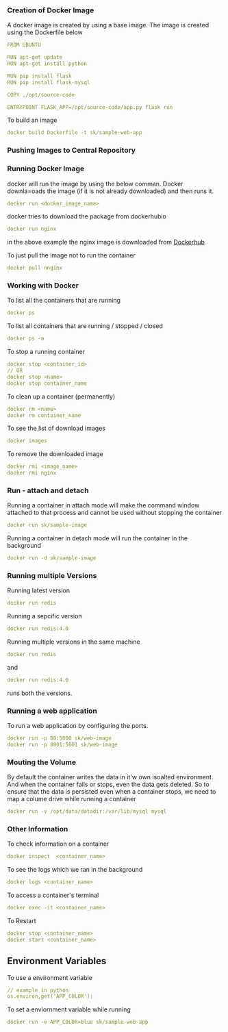 ### Creation of Docker Image
A docker image is created by using a base image. 
The image is created using the Dockerfile below
```yaml
FROM UBUNTU

RUN apt-get update
RUN apt-get install python

RUN pip install flask
RUN pip install flask-mysql

COPY ./opt/source-code

ENTRYPOINT FLASK_APP=/opt/source-code/app.py flask run
```

To build an image
```yaml
docker build Dockerfile -t sk/sample-web-app
```

### Pushing Images to Central Repository

### Running Docker Image
docker will run the image by using the below comman. Docker downla=oads the image (if it is not already downloaded) and then runs it.
```yaml
docker run <docker_image_name> 
```

docker tries to download the package from dockerhubio
``` yaml
docker run nginx 
```
in the above example the nginx image is downloaded from [Dockerhub](https://hub.docker.com/_/nginx)  

To just pull the image not to run the container
```yaml
docker pull nnginx 
```

### Working with Docker
To list all the containers that are running
```yaml 
docker ps 
```

To list all containers that are running / stopped / closed
```yaml 
docker ps -a 
```

To stop a running container
```yaml
docker stop <container_id>
// OR
docker stop <name>
docker stop container_name
```

To clean up a container (permanently)
```yaml
docker rm <name>
docker rm container_name
```

To see the list of download images
```yaml 
docker images 
```

To remove the downloaded image
```yaml
docker rmi <image_name>
docker rmi nginx
```

### Run - attach and detach
Running a container in attach mode will make the command window attached to that process and cannot be used without stopping the container
```yaml 
docker run sk/sample-image 
```

Running a container in detach mode will run the container in the background
```yaml
docker run -d sk/sample-image
```

### Running multiple Versions
Running latest version
```yaml
docker run redis 
```

Running a sepcific version
```yaml 
docker run redis:4.0 
```

Running multiple versions in the same machine
```yaml 
docker run redis 
``` 
and
```yaml 
docker run redis:4.0 
```
runs both the versions.

### Running a web application
To run a web application by configuring the ports.
``` yaml
docker run -p 80:5000 sk/web-image 
docker run -p 8001:5001 sk/web-image 
```

### Mouting the Volume
By default the container writes the data in it'w own isoalted environment. And when the container fails or stops, even the data gets deleted.
So to ensure that the data is persisted even when a container stops, we need to map a colume drive while running a container
```yaml
docker run -v /opt/data/datadir:/var/lib/mysql mysql 
```

### Other Information
To check information on a container
```yaml
docker inspect  <container_name> 
```

To see the logs which we ran in the background
```yaml
docker logs <container_name> 
```

To access a container's terminal
```yaml
docker exec -it <container_name> 
```

To Restart
```yaml
docker stop <container_name>
docker start <container_name>
```

## Environment Variables
To use a environment variable 
```yaml
// example in python
os.environ,get('APP_COLOR');
```

To set a enviornment variable while running
```yaml
docker run -e APP_COLOR=blue sk/sample-web-app 
```


